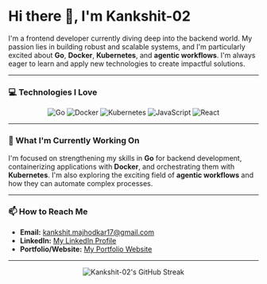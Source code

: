 # Hi there 👋, I'm Kankshit-02

I'm a frontend developer currently diving deep into the backend world. My passion lies in building robust and scalable systems, and I'm particularly excited about **Go**, **Docker**, **Kubernetes**, and **agentic workflows**. I'm always eager to learn and apply new technologies to create impactful solutions.

---

### 💻 Technologies I Love

<p align="center">
  <img src="https://img.shields.io/badge/-Go-00ADD8?style=for-the-badge&logo=go&logoColor=white" alt="Go" />
  <img src="https://img.shields.io/badge/-Docker-2496ED?style=for-the-badge&logo=docker&logoColor=white" alt="Docker" />
  <img src="https://img.shields.io/badge/-Kubernetes-326CE5?style=for-the-badge&logo=kubernetes&logoColor=white" alt="Kubernetes" />
  <img src="https://img.shields.io/badge/-JavaScript-F7DF1E?style=for-the-badge&logo=javascript&logoColor=black" alt="JavaScript" />
  <img src="https://img.shields.io/badge/-React-61DAFB?style=for-the-badge&logo=react&logoColor=white" alt="React" />
  </p>

---

### 🌱 What I'm Currently Working On

I'm focused on strengthening my skills in **Go** for backend development, containerizing applications with **Docker**, and orchestrating them with **Kubernetes**. I'm also exploring the exciting field of **agentic workflows** and how they can automate complex processes.

---

### 📫 How to Reach Me

-   **Email:** [kankshit.majhodkar17@gmail.com](mailto:kankshit.majhodkar17@gmail.com)
-   **LinkedIn:** [My LinkedIn Profile](https://www.linkedin.com/in/kankshit-majhodkar/)
-   **Portfolio/Website:** [My Portfolio Website](https://kankshit-02.github.io/the-portfolio/)

---

<p align="center">
  <img src="https://github-readme-streak-stats.herokuapp.com/?user=Kankshit-02&theme=radical" alt="Kankshit-02's GitHub Streak" />
</p>
